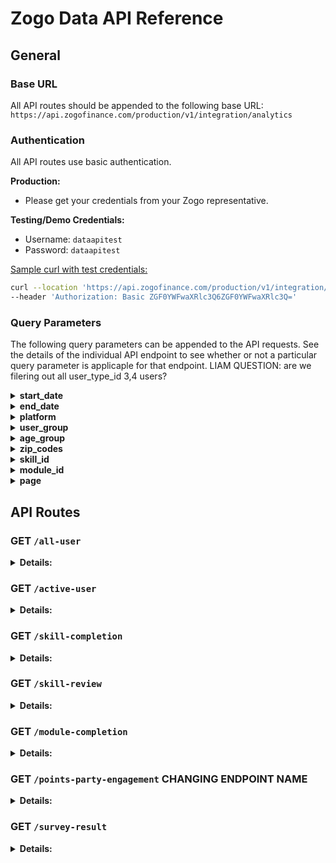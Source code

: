 # Zogo Data API Reference

## General

### Base URL

All API routes should be appended to the following base URL: `https://api.zogofinance.com/production/v1/integration/analytics`

### Authentication

All API routes use basic authentication.

**Production:**

- Please get your credentials from your Zogo representative.

**Testing/Demo Credentials:**

- Username: `dataapitest`
- Password: `dataapitest`

<ins>Sample curl with test credentials:</ins>

```bash
curl --location 'https://api.zogofinance.com/production/v1/integration/analytics/integration/analytics/all-user'
--header 'Authorization: Basic ZGF0YWFwaXRlc3Q6ZGF0YWFwaXRlc3Q='
```

### Query Parameters
The following query parameters can be appended to the API requests.  See the details of the individual API endpoint to see whether or not a particular query parameter is applicaple for that endpoint. LIAM QUESTION: are we filering out all user_type_id 3,4 users?

<details>
<summary><b>start_date<b/></summary>

- `YYYY-MM-DD` format, query starts at 00:00:00 UTC (LIAM TO CONFIRM) of the given day
- if empty, will search from the earliest data point
</details>

<details>
<summary><b>end_date<b/></summary>

- `YYYY-MM-DD` format, query ends at 23:59:59 of the given day
- if empty, will search from the most recent data point
</details>

<details>
<summary><b>platform<b/></summary>

- one of the following:
  - `web`
  - `digital_banking`
  - `standalone`
  - `integration`
- if specified, will only include data for users of that platform
- if empty, will search data from all platforms
</details>

<details>
<summary><b>user_group<b/></summary>

- only applicable when platform is set to `web`, otherwise will error
- one of the following:
  - `unregistered`
  - `registered`
- if specified, will only include data for registered or unregistered users
- if empty, will search data from both unregistered and registered users
  </details>

<details>
<summary><b>age_group<b/></summary>

- only applicable when platform is set to either `standalone` or `digital_banking`, otherwise will error (no age data is collected for the other platforms)
- if empty, will search data from all users
- one of the following:
  - `teen` (13-17 years old)
  - `young_adult` (18-24 years old)
  - `adult` (25-40 years old)
  - `old_adult` (40+ years old)
  - `unknown` (this will include digital_banking users that have no age data)
  </details>

<details>
<summary><b>zip_codes<b/></summary>

- only applicable when platform is set to `standalone`, otherwise will error (zip code data is only collected for standalone)
- if empty, will search data from all zip codes
- JavaScript example:

  ```js
  const zip_codes = ["11111", "22222", "33333"];

  // Convert the array to a JSON string and include it in the query parameter
  const query_string = `zip_codes=${encodeURIComponent(
    JSON.stringify(zip_codes)
  )}`;

  // Append the query string to the URL
  const url = `https://api.zogofinance.com/integration/data?${query_string}`;
  ```

</details>


<details>
<summary><b>skill_id<b/></summary>

- for endpoints that return skill data, this allows you to specify returning data for a specific skill.
- see the content library in your Partner Portal to get the skill id for a specific skill.
- if empty, will search data for all skills.

</details>

<details>
<summary><b>module_id<b/></summary>

- for endpoints that return module data, this allows you to specify returning data for a specific module.
- see the content library in your Partner Portal to get the module id for a specific module.
- if empty, will search data for all modules.

</details>

<details>
<summary><b>page<b/></summary>

- required for any endpoint that supports pagination (will default to `1` if not specified) LIAM DO THIS
- see the `page_count` property on the return object to see how many pages of data exist

</details>

## API Routes

### GET `/all-user`

<details>
<summary>Details:</summary>

**Description:**

Get users (and their zip codes) who were created between the start and end date.  There will only be zip code data if there are standalone users in the returned data set.

**Parameters:**

Optional:

- `start_date`
- `end_date`
- `platform`
- `user_group`
- `age_group`
- `zip_codes`

**Example 200 Response:**

```json
{
  "total_user_count": 100,
  "zip_codes": [ // LIAM what happens here if there are no standalone users in the returned data set?
    {
      "zip_code": "11111",
      "total_user_count": 1
    }
  ]
}
```

</details>

### GET `/active-user`

<details>
<summary>Details:</summary>

**Description:**

Get users who have logged in at least once between the start and end date.

**Parameters:**

Optional:

- `start_date`
- `end_date`
- `platform`
- `user_group`
- `age_group`
- `zip_codes`

**Example 200 Response:**

```json
{
  "active_user_count": 100
}
```

</details>

### GET `/skill-completion`

<details>
<summary>Details:</summary>

**Description:**

Get skill data for user activity within the given start and end date. If a `skill_id` is sent in the request, the data for that single skill will be returned.  LIAM TO CONFIRM: If there is no user activity for a particular skill, it will not be returned in the response.

**Parameters:**

Required:

- `page` (3 skills per page)

Optional:

- `skill_id`
- `start_date`
- `end_date`
- `platform`
- `user_group`
- `age_group`
- `zip_codes`

**Example 200 Response:**

```json
{
  "skills": [
    {
      "skill_id": 1,
      "skill_name": "Buying a house",
      "skill_status": "active", // can be "inactive"
      "category_name": "Savings and Spending",
      "category_id": 1,
      "active_user_count": 200,
      "completed_user_count": 100,
      "question_accuracy": 98.1
    },
    ...
  ],
  "page_count": 5 // LIAM TO CONFIRM
}
```

</details>

### GET `/skill-review`

<details>
<summary>Details:</summary>

**Description:**

Get skill data for users who completed skills within the given start and end date. If a `skill_id` is sent in the request, the data for that single skill will be returned. LIAM TO CONFIRM: Only returns data for skills that have pre/post-tests and have at least one user who completed the skill. The `confidence_increase` reflects the percentage of users whose confidence increased between the pre-test and post test for that skill.

**Parameters:**

Required:

- `page` (3 skills per page)

Optional:

- `skill_id`
- `start_date`
- `end_date`
- `platform`
- `user_group` // LIAM TO CONFIRM this parameter was missing
- `age_group`
- `zip_codes`

**Example 200 Response:**

```json
{
  "skills": [
    {
      "skill_id": 1,
      "skill_name": "Buying a house",
      "skill_status": "active", // can be "inactive"
      "category_name": "Savings and Spending",
      "category_id": 1,
      "pre_test_accuracy": 75.6,
      "post_test_accuracy": 99.0,
      "confidence_increase": 75.0
    }
  ],
  "page_count": 5
}
```

</details>

### GET `/module-completion`

<details>
<summary>Details:</summary>

**Description:**

Get module data for user activity within the given start and end date. If a `module_id` is sent in the request, the data for that single module will be returned.  LIAM TO CONFIRM: If there is no user activity for a partiuclar module, it will not be returned in the response.

**Parameters:**

Required:

- `page` (50 modules per page)

Optional:

- `module_id`
- `start_date`
- `end_date`
- `platform`
- `user_group`
- `age_group`
- `zip_codes`

**Example 200 Response:**

```json
{
  "modules": [
    {
      "module_id": 1,
      "module_name": "The Buying Process",
      "skill_id": 1,
      "skill_name": "Buying a house",
      "skill_status": "active", // can be "inactive"
      "category_name": "Savings and Spending",
      "category_id": 1,
      "module_status": "active", // can be "inactive"
      "active_user_count": 200,
      "completed_user_count": 100
    }
  ],
  "page_count": 5
}
```

</details>

### GET `/points-party-engagement` CHANGING ENDPOINT NAME

<details>
<summary>Details:</summary>

**Description:**

Get points party data for parties started within the given start and end date.

**Parameters:**

Optional:

- `start_date`
- `end_date`
- `platform` (only applicable for `standalone` and `digital_banking` platforms)
- `age_group`
- `zip_codes`

**Example 200 Response:**

```json
{
  "parties": [
    {
      "party_start_time": "2023-01-01 02:00:00",
      "party_end_time": "2023-01-01 02:00:00",
      "active_user_count": 200,
      "completed_user_count": 100
    }
  ]
}
```

</details>

### GET `/survey-result`

<details>
<summary>Details:</summary>

**Description:**

Get survey data answered within the given start and end date.  LIAM TO CONFIRM: Response exludes any surveys that have no engagement.

**Parameters:**

Required:

- `page` (~10 surveys per page (could be less if surveys have no engagement))

Optional:

- `start_date`
- `end_date`
- `platform`
- `user_group`
- `age_group`
- `zip_codes`

**Example 200 Response:**

```json
{
  "survey_results": [
    {
      "question_id": 1,
      "question": "Who is not involved in buying a house?",
      "secondary_text": "Please select an option",
      "total_answer_count": 100,
      "answer_option_data": [
        {
          "answer_value": "Realtor",
          "answer_count": 1
        },
        {
          "answer_value": "Lender",
          "answer_count": 1
        },
        {
          "answer_value": "Dr. Seuss",
          "answer_count": 98
        }
      ]
    }
  ],
  "page_count": 5
}
```

</details>
